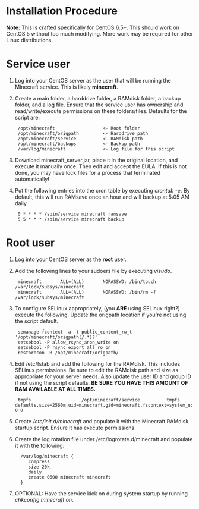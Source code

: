 # Installation Procedure

**Note:** This is crafted specifically for CentOS 6.5+. This should work on CentOS 5 without too much modifying.
More work may be required for other Linux distributions.

# Service user

1. Log into your CentOS server as the user that will be running the Minecraft service. This is likely **minecraft**.
2. Create a main folder, a harddrive folder, a RAMdisk folder, a backup folder, and a log file. Ensure that the
   service user has ownership and read/write/execute permissions on these folders/files.
   Defaults for the script are:

        /opt/minecraft                  <- Root folder
        /opt/minecraft/origpath         <- Harddrive path
        /opt/minecraft/service          <- RAMdisk path
        /opt/minecraft/backups          <- Backup path
        /var/log/minecraft              <- Log file for this script

3. Download minecraft_server.jar, place it in the original location, and execute it manually once.
   Then edit and accept the EULA. If this is not done, you may have lock files for a process that
   terminated automatically!
4. Put the following entries into the cron table by executing *crontab -e*.
   By default, this will run RAMsave once an hour and will backup at 5:05 AM daily.

        0 * * * * /sbin/service minecraft ramsave
        5 5 * * * /sbin/service minecraft backup


# Root user

1. Log into your CentOS server as the **root** user.
2. Add the following lines to your sudoers file by executing *visudo*.

        minecraft       ALL=(ALL)       NOPASSWD: /bin/touch /var/lock/subsys/minecraft
        minecraft       ALL=(ALL)       NOPASSWD: /bin/rm -f /var/lock/subsys/minecraft

3. To configure SELinux appropriately, (you **ARE** using SELinux right?) execute the following.
   Update the origpath location if you're not using the script default.

        semanage fcontext -a -t public_content_rw_t '/opt/minecraft/origpath(/.*)?'
        setsebool -P allow_rsync_anon_write on
        setsebool -P rsync_export_all_ro on
        restorecon -R /opt/minecraft/origpath/

4. Edit /etc/fstab and add the following for the RAMdisk. This includes SELinux permissions.
   Be sure to edit the RAMdisk path and size as appropriate for your server needs. Also update
   the user ID and group ID if not using the script defaults.
   **BE SURE YOU HAVE THIS AMOUNT OF RAM AVAILABLE AT ALL TIMES.**

        tmpfs                   /opt/minecraft/service          tmpfs   defaults,size=2560m,uid=minecraft,gid=minecraft,fscontext=system_u:object_r:public_content_rw_t:s0 0 0  

5. Create */etc/init.d/minecraft* and populate it with the Minecraft RAMdisk startup script. Ensure it has execute permissions.
6. Create the log rotation file under /etc/logrotate.d/minecraft and populate it with the following:

         /var/log/minecraft {
            compress
            size 20k
            daily
            create 0600 minecraft minecraft
         }

7. OPTIONAL: Have the service kick on during system startup by running *chkconfig minecraft on*.
